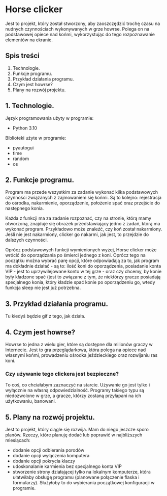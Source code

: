 # Horse clicker
Jest to projekt, który został stworzony, aby zaoszczędzić trochę czasu na nudnych czynnościach wykonywanych w grze howrse. Polega on na podstawowej opiece nad końmi, wykorzystując do tego rozpoznawanie elementów na ekranie.

## Spis treści
1. Technologie.
2. Funkcje programu.
3. Przykład działania programu.
4. Czym jest howrse?
5. Plany na rozwój projektu.

## 1. Technologie.
Język programowania użyty w programie:
 - Python 3.10
 
Biblioteki użyte w programie:
 - pyautogui
 - time
 - random
 - os
 
 ## 2. Funkcje programu.
 Program ma przede wszystkim za zadanie wykonać kilka podstawowych czynności związanych z zajmowaniem się końmi.
 Są to kolejno: rejestracja do ośrodka, nakarmienie, oporządzenie, położenie spać oraz przejście do następnego konia.
 
 Każda z funkcji ma za zadanie rozpoznać, czy na stronie, którą mamy otworzoną, znajduje się obrazek przedstawiający jedno z zadań, którą ma wykonać program. Przykładowo może znaleźć, czy koń został nakarmiony. Jeśli nie jest nakarmiony, clicker go nakarmi, jak jest, to przejdzie do dalszych czynności.
 
 Oprócz podstawowych funkcji wymienionych wyżej, Horse clicker może wrócić do oporządzania po śmierci jednego z koni. Oprócz tego na początku można wybrać parę opcji, które odpowiadają za to, jak program ma dokładnie działać - są to: ilość koni do oporządzenia, posiadanie konta VIP - jest to uprzywilejowane konto w tej grze - oraz czy chcemy, by konie były kładzone spać (jest to związane z tym, że niektórzy gracze posiadają specjalnego konia, który kładzie spać konie po oporządzeniu go, wtedy funkcja sleep nie jest już potrzebna.
 
 ## 3. Przykład działania programu.
 Tu kiedyś będzie gif z tego, jak działa.
 
 ## 4. Czym jest howrse?
 Howrse to jedna z wielu gier, które są dostępne dla milionów graczy w Internecie. Jest to gra przeglądarkowa, która polega na opiece nad własnymi końmi, prowadzeniu ośrodka jeździeckiego oraz rozwijaniu ras koni.
 ### Czy używanie tego clickera jest bezpieczne?
 To coś, co chciałabym zaznaczyć na starcie. Używanie go jest tylko i wyłącznie na własną odpowiedzialność. Programy takiego typu są niedozwolone w grze, a gracze, którzy zostaną przyłapani na ich użytkowaniu, banowani.
 
 ## 5. Plany na rozwój projektu.
 Jest to projekt, który ciągle się rozwija. Mam do niego jeszcze sporo planów.
 Rzeczy, które planuję dodać lub poprawić w najbliższych miesiącach:
  - dodanie opcji odbierania porodów
  - dodanie opcji wyłączenia komputera
  - dodanie opcji pokrycia klaczy 
  - udoskonalanie karmienia bez specjalnego konta VIP
  - stworzenie strony działającej tylko na lokalnym komputerze, która ułatwiłaby obsługę programu (planowane połączenie flaska i formularzy). Służyłoby to do wybierania początkowej konfiguracji w programie.
 
 
